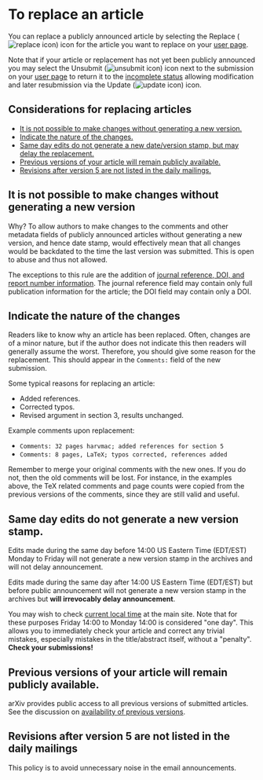 To replace an article
=====================

You can replace a publicly announced article by selecting the Replace
(![replace icon](https://arxiv.org/images/replace.png)) icon for the article you want to
replace on your [user page](/replace).

Note that if your article or replacement has not yet been publicly
announced you may select the Unsubmit (![unsubmit
icon](https://arxiv.org/images/unsubmit.png)) icon next to the submission on your [user
page](http://arxiv.org/user) to return it to the [incomplete
status](submit_status#incomplete) allowing modification and later
resubmission via the Update (![update icon](/images/update.png)) icon.

<span id="consider"></span>

Considerations for replacing articles
-------------------------------------

-   [It is not possible to make changes without generating a new
    version.](#minorchanges)
-   [Indicate the nature of the changes.](#nature)
-   [Same day edits do not generate a new date/version
    stamp, but may delay the replacement.](#sameday)
-   [Previous versions of your article will remain publicly
    available.](#versions)
-   [Revisions after version 5 are not listed in the daily
    mailings.](#announcements)

<span id="minorchanges"></span>

It is not possible to make changes without generating a new version
-------------------------------------------------------------------

Why? To allow authors to make changes to the comments and other metadata
fields of publicly announced articles without generating a new version,
and hence date stamp, would effectively mean that all changes would be
backdated to the time the last version was submitted. This is open to
abuse and thus not allowed.

The exceptions to this rule are the addition of [journal reference,
DOI, and report number information](jref). The journal reference field may contain only
full publication information for the article; the DOI field may contain
only a DOI.

<span id="nature"></span>

Indicate the nature of the changes
----------------------------------

Readers like to know why an article has been replaced. Often, changes
are of a minor nature, but if the author does not indicate this then
readers will generally assume the worst. Therefore, you should give some
reason for the replacement. This should appear in the `Comments:` field
of the new submission.

Some typical reasons for replacing an article:

-   Added references.
-   Corrected typos.
-   Revised argument in section 3, results unchanged.

Example comments upon replacement:

-   `Comments: 32 pages harvmac; added references for section 5`
-   `Comments: 8 pages, LaTeX; typos corrected, references added`

Remember to merge your original comments with the new ones. If you do
not, then the old comments will be lost. For instance, in the examples
above, the TeX related comments and page counts were copied from the
previous versions of the comments, since they are still valid and
useful.

<span id="sameday"></span>

Same day edits do not generate a new version stamp.
---------------------------------------------------

Edits made during the same day before 14:00 US Eastern Time (EDT/EST)
Monday to Friday will not generate a new version stamp in the archives
and will not delay announcement.

Edits made during the same day after 14:00 US Eastern Time (EDT/EST) but
before public announcement will not generate a new version stamp in the
archives but **will irrevocably delay announcement**.

You may wish to check [current local time](http://arxiv.org/localtime)
at the main site. Note that for these purposes Friday 14:00 to Monday
14:00 is considered "one day". This allows you to immediately check your
article and correct any trivial mistakes, especially mistakes in the
title/abstract itself, without a "penalty". **Check your submissions!**

<span id="versions"></span>

Previous versions of your article will remain publicly available.
-----------------------------------------------------------------

arXiv provides public access to all previous versions of submitted
articles. See the discussion on [availability of previous
versions](versions).

<span id="announcements"></span>

Revisions after version 5 are not listed in the daily mailings
--------------------------------------------------------------

This policy is to avoid unnecessary noise in the email announcements.
